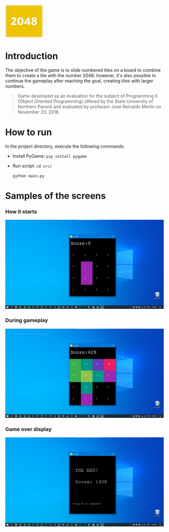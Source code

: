 ![](./images/2018-logo.png)

# Introduction
The objective of the game is to slide numbered tiles on a board to combine them to create a tile with the number 2048; however, it's also possible to continue the gameplay after reaching the goal, creating tiles with larger numbers.

>Game developed as an evaluation for the subject of Programming II (Object Oriented Programming) offered by the State University of Northern Paraná and evaluated by professor José Reinaldo Merlin on November 23, 2018.


# How to run
In the project directory, execute the following commands:
- Install PyGame:
	`pip install pygame`

- Run script:
	`cd src/`

	`python main.py`

# Samples of the screens

### How it starts
![homepage](./images/start.png)

### During gameplay
![homepage](./images/playing.png)

### Game over display
![homepage](./images/game_over.png)

